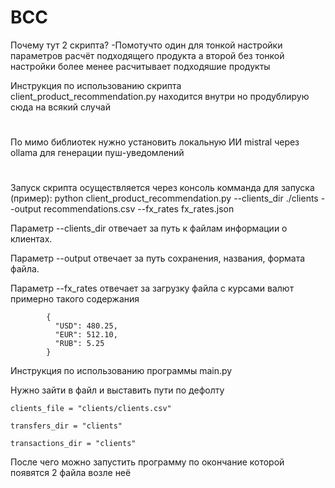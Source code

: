 # BCC

Почему тут 2 скрипта? 
-Помотучто один для тонкой настройки параметров расчёт подходящего продукта
а второй без тонкой настройки более менее расчитывает подходяшие продукты



Инструкция по использованию скрипта client_product_recommendation.py находится внутри но продублирую сюда на всякий случай

#
По мимо библиотек нужно установить локальную ИИ mistral через ollama для генерации пуш-уведомлений
#

Запуск скрипта осуществляется через консоль комманда для запуска (пример): python client_product_recommendation.py --clients_dir ./clients --output recommendations.csv --fx_rates fx_rates.json

Параметр --clients_dir отвечает за путь к файлам информации о клиентах.

Параметр --output отвечает за путь сохранения, названия, формата файла.

Параметр --fx_rates отвечает за загрузку файла с курсами валют примерно такого содержания

            {
              "USD": 480.25,
              "EUR": 512.10,
              "RUB": 5.25
            }






Инструкция по использованию программы main.py

Нужно зайти в файл и выставить пути по дефолту 

    clients_file = "clients/clients.csv"
    
    transfers_dir = "clients"
    
    transactions_dir = "clients"
    
После чего можно запустить программу по окончание которой появятся 2 файла возле неё
  



